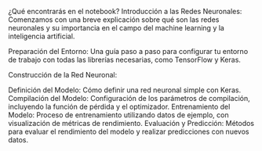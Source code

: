 ¿Qué encontrarás en el notebook?
Introducción a las Redes Neuronales: Comenzamos con una breve explicación sobre qué son las redes neuronales y su importancia en el campo del machine learning y la inteligencia artificial.

Preparación del Entorno: Una guía paso a paso para configurar tu entorno de trabajo con todas las librerías necesarias, como TensorFlow y Keras.

Construcción de la Red Neuronal:

Definición del Modelo: Cómo definir una red neuronal simple con Keras.
Compilación del Modelo: Configuración de los parámetros de compilación, incluyendo la función de pérdida y el optimizador.
Entrenamiento del Modelo: Proceso de entrenamiento utilizando datos de ejemplo, con visualización de métricas de rendimiento.
Evaluación y Predicción: Métodos para evaluar el rendimiento del modelo y realizar predicciones con nuevos datos.

